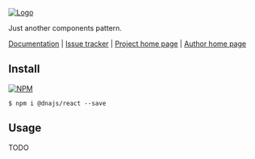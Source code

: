 [![Logo](https://cdn.rawgit.com/Chialab/dna/master/logo.svg)](http://dna.chialab.io)

Just another components pattern.

[Documentation](http://dna.chialab.io/docs) | [Issue tracker](https://github.com/Chialab/dna/issues) | [Project home page](http://dna.chialab.io) | [Author home page](http://www.chialab.it)

## Install

[![NPM](https://img.shields.io/npm/v/@dnajs/react.svg)](https://www.npmjs.com/package/@dnajs/react)
```
$ npm i @dnajs/react --save
```

## Usage

TODO
